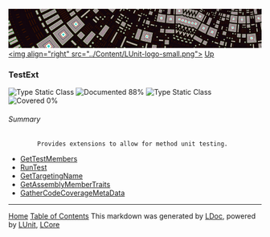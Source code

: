 ![](../Content/LUnit-banner-small.png "")
[&lt;img align=&quot;right&quot; src=&quot;../Content/LUnit-logo-small.png&quot;&gt;](../../README.md)
[Up](../LUnit.md)

### TestExt
![Type Static Class](http://b.repl.ca/v1/Type-Static%20Class-lightgrey.png "") ![Documented 88%](http://b.repl.ca/v1/Documented-88%25-green.png "")
![Type Static Class](http://b.repl.ca/v1/Type-Static%20Class-lightgrey.png "") ![Covered 0%](http://b.repl.ca/v1/Covered-0%25-red.png "")

###### Summary

            Provides extensions to allow for method unit testing.
            
 - [GetTestMembers](TestExt_GetTestMembers.md)
 - [RunTest](TestExt_RunTest.md)
 - [GetTargetingName](TestExt_GetTargetingName.md)
 - [GetAssemblyMemberTraits](TestExt_GetAssemblyMemberTraits.md)
 - [GatherCodeCoverageMetaData](TestExt_GatherCodeCoverageMetaData.md)



---

[Home](../../README.md) [Table of Contents](../../TableOfContents.md)
This markdown was generated by [LDoc](https://github.com/CodeSingularity/LDoc), powered by [LUnit](https://github.com/CodeSingularity/LUnit), [LCore](https://github.com/CodeSingularity/LCore)
